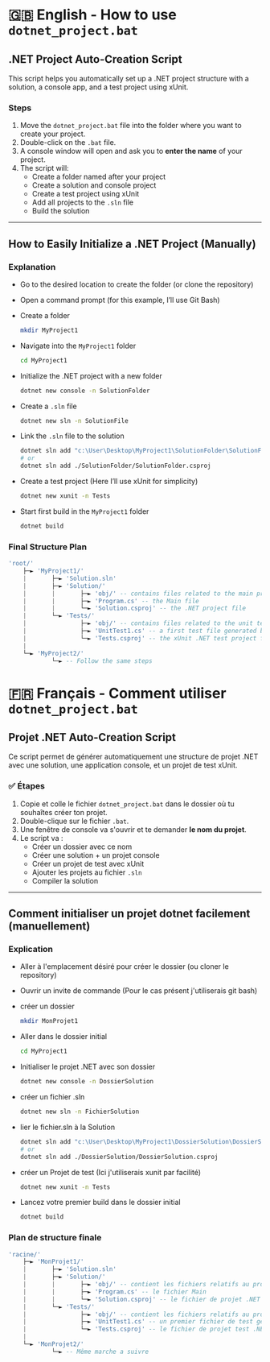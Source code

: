 # 🇬🇧 English - How to use `dotnet_project.bat`
## .NET Project Auto-Creation Script
This script helps you automatically set up a .NET project structure with a solution, a console app, and a test project using xUnit.

### Steps
1. Move the `dotnet_project.bat` file into the folder where you want to create your project.
2. Double-click on the `.bat` file.
3. A console window will open and ask you to **enter the name** of your project.
4. The script will:
   - Create a folder named after your project
   - Create a solution and console project
   - Create a test project using xUnit
   - Add all projects to the `.sln` file
   - Build the solution
__________________________________________________________________________________

## How to Easily Initialize a .NET Project (Manually)
### Explanation
- Go to the desired location to create the folder (or clone the repository)  
- Open a command prompt (for this example, I’ll use Git Bash)  

- Create a folder
    ```bash
    mkdir MyProject1
    ```

- Navigate into the `MyProject1` folder
    ```bash
    cd MyProject1
    ```

- Initialize the .NET project with a new folder
    ```bash
    dotnet new console -n SolutionFolder
    ```

- Create a `.sln` file
    ```bash
    dotnet new sln -n SolutionFile
    ```

- Link the `.sln` file to the solution
    ```bash
    dotnet sln add "c:\User\Desktop\MyProject1\SolutionFolder\SolutionFolder.csproj"
    # or
    dotnet sln add ./SolutionFolder/SolutionFolder.csproj
    ```

- Create a test project (Here I’ll use xUnit for simplicity)
    ```bash
    dotnet new xunit -n Tests
    ```

- Start first build in the `MyProject1` folder
    ```bash
    dotnet build
    ```

### Final Structure Plan
```lua
'root/'
    ├─► 'MyProject1/'
    |       ├─► 'Solution.sln'
    |       ├─► 'Solution/'
    |       |       ├─► 'obj/' -- contains files related to the main project
    |       |       ├─► 'Program.cs' -- the Main file
    |       |       └─► 'Solution.csproj' -- the .NET project file
    |       └─► 'Tests/'
    |               ├─► 'obj/' -- contains files related to the unit test project
    |               ├─► 'UnitTest1.cs' -- a first test file generated by dotnet during xUnit initialization
    |               └─► 'Tests.csproj' -- the xUnit .NET test project file
    |
    └─► 'MyProject2/'
            └─► -- Follow the same steps
```

# 🇫🇷 Français - Comment utiliser `dotnet_project.bat`
## Projet .NET Auto-Creation Script
Ce script permet de générer automatiquement une structure de projet .NET avec une solution, une application console, et un projet de test xUnit.

### ✅ Étapes
1. Copie et colle le fichier `dotnet_project.bat` dans le dossier où tu souhaîtes créer ton projet.
2. Double-clique sur le fichier `.bat`.
3. Une fenêtre de console va s'ouvrir et te demander **le nom du projet**.
4. Le script va :
   - Créer un dossier avec ce nom
   - Créer une solution + un projet console
   - Créer un projet de test avec xUnit
   - Ajouter les projets au fichier `.sln`
   - Compiler la solution
__________________________________________________________________________________


## Comment initialiser un projet dotnet facilement (manuellement)
### Explication
- Aller à l'emplacement désiré pour créer le dossier (ou cloner le repository)
- Ouvrir un invite de commande (Pour le cas présent j'utiliserais git bash)

- créer un dossier 
    ```bash
    mkdir MonProjet1
    ```

- Aller dans le dossier initial
    ```bash
    cd MyProject1
    ```

- Initialiser le projet .NET avec son dossier
    ```bash
    dotnet new console -n DossierSolution
    ```

- créer un fichier .sln
    ```bash
    dotnet new sln -n FichierSolution
    ```

- lier le fichier.sln à la Solution
    ```bash
    dotnet sln add "c:\User\Desktop\MyProject1\DossierSolution\DossierSolution.csproj"
    # or
    dotnet sln add ./DossierSolution/DossierSolution.csproj
    ```

- créer un Projet de test (Ici j'utiliserais xunit par facilité)
    ```bash
    dotnet new xunit -n Tests
    ```

- Lancez votre premier build dans le dossier initial
    ```bash
    dotnet build
    ```

### Plan de structure finale
```lua
'racine/'
    ├─► 'MonProjet1/'
    |       ├─► 'Solution.sln'
    |       ├─► 'Solution/'
    |       |       ├─► 'obj/' -- contient les fichiers relatifs au projet
    |       |       ├─► 'Program.cs' -- le fichier Main
    |       |       └─► 'Solution.csproj' -- le fichier de projet .NET
    |       └─► 'Tests/'
    |               ├─► 'obj/' -- contient les fichiers relatifs au projet de test unitaires
    |               ├─► 'UnitTest1.cs' -- un premier fichier de test generé par dotnet lors de l'initialisation de xunit
    |               └─► 'Tests.csproj' -- le fichier de projet test .NET xunit
    |
    └─► 'MonProjet2/'
            └─► -- Même marche a suivre 

``` 